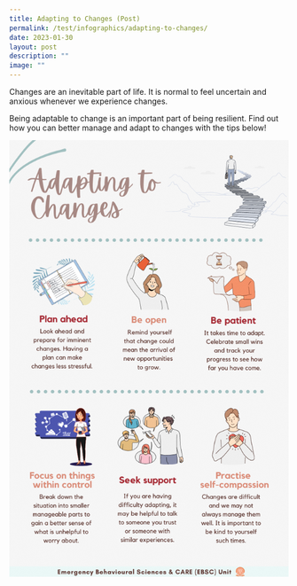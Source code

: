 ```yaml
---
title: Adapting to Changes (Post)
permalink: /test/infographics/adapting-to-changes/
date: 2023-01-30
layout: post
description: ""
image: ""
---
```

Changes are an inevitable part of life. It is normal to feel uncertain and anxious whenever we experience changes. 

Being adaptable to change is an important part of being resilient. Find out how you can better manage and adapt to changes with the tips below!

![](/images/adapting%20to%20changes%20infographic.png)